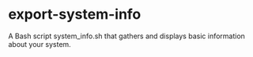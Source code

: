 # export-system-info
A Bash script system_info.sh that gathers and displays basic information about your system.
